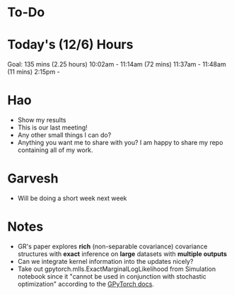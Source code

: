 # To-Do

# Today's (12/6) Hours
Goal: 135 mins (2.25 hours)
10:02am - 11:14am   (72 mins)
11:37am - 11:48am   (11 mins)
2:15pm -

# Hao
- Show my results
- This is our last meeting!
- Any other small things I can do?
- Anything you want me to share with you? I am happy to share my repo containing all of my work.

# Garvesh
- Will be doing a short week next week

# Notes
- GR's paper explores **rich** (non-separable covariance) covariance structures with **exact** inference on **large** datasets with **multiple outputs**
- Can we integrate kernel information into the updates nicely?
- Take out gpytorch.mlls.ExactMarginalLogLikelihood from Simulation notebook since it "cannot be used in conjunction with stochastic optimization" according to the [GPyTorch docs](https://gpytorch.readthedocs.io/en/latest/marginal_log_likelihoods.html#gpytorch.mlls.ExactMarginalLogLikelihood).
